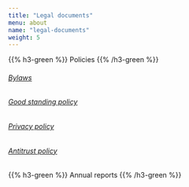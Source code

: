 ```yaml
---
title: "Legal documents"
menu: about
name: "legal-documents"
weight: 5
---
```


{{% h3-green %}}
Policies
{{% /h3-green %}}
###### [Bylaws](/bylaws)
###### [Good standing policy](/good-standing-policy)
###### [Privacy policy](/privacy-policy)
###### [Antitrust policy](/antitrust-policy)

{{% h3-green %}}
Annual reports
{{% /h3-green %}}
